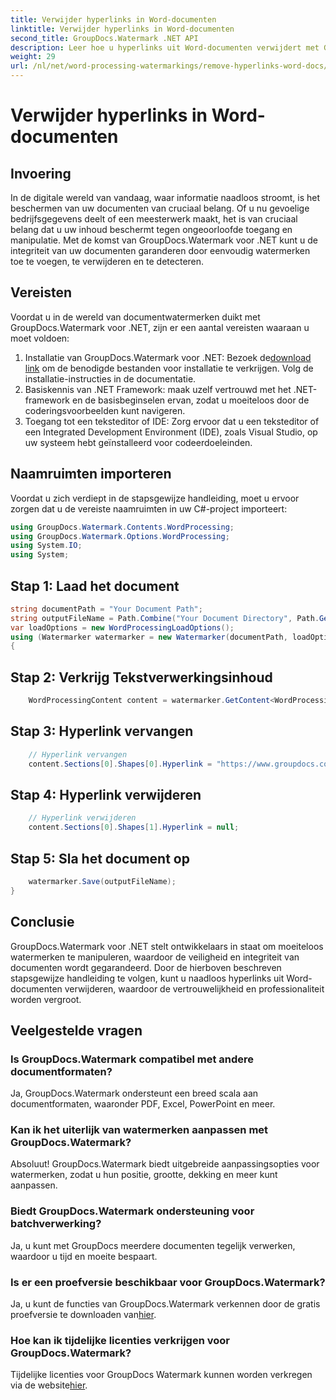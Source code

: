 ```yaml
---
title: Verwijder hyperlinks in Word-documenten
linktitle: Verwijder hyperlinks in Word-documenten
second_title: GroupDocs.Watermark .NET API
description: Leer hoe u hyperlinks uit Word-documenten verwijdert met GroupDocs.Watermark voor .NET. Verbeter moeiteloos de documentbeveiliging.
weight: 29
url: /nl/net/word-processing-watermarkings/remove-hyperlinks-word-docs/
---
```


# Verwijder hyperlinks in Word-documenten

## Invoering
In de digitale wereld van vandaag, waar informatie naadloos stroomt, is het beschermen van uw documenten van cruciaal belang. Of u nu gevoelige bedrijfsgegevens deelt of een meesterwerk maakt, het is van cruciaal belang dat u uw inhoud beschermt tegen ongeoorloofde toegang en manipulatie. Met de komst van GroupDocs.Watermark voor .NET kunt u de integriteit van uw documenten garanderen door eenvoudig watermerken toe te voegen, te verwijderen en te detecteren.
## Vereisten
Voordat u in de wereld van documentwatermerken duikt met GroupDocs.Watermark voor .NET, zijn er een aantal vereisten waaraan u moet voldoen:
1.  Installatie van GroupDocs.Watermark voor .NET: Bezoek de[download link](https://releases.groupdocs.com/Watermark/net/) om de benodigde bestanden voor installatie te verkrijgen. Volg de installatie-instructies in de documentatie.
2. Basiskennis van .NET Framework: maak uzelf vertrouwd met het .NET-framework en de basisbeginselen ervan, zodat u moeiteloos door de coderingsvoorbeelden kunt navigeren.
3. Toegang tot een teksteditor of IDE: Zorg ervoor dat u een teksteditor of een Integrated Development Environment (IDE), zoals Visual Studio, op uw systeem hebt geïnstalleerd voor codeerdoeleinden.

## Naamruimten importeren
Voordat u zich verdiept in de stapsgewijze handleiding, moet u ervoor zorgen dat u de vereiste naamruimten in uw C#-project importeert:
```csharp
using GroupDocs.Watermark.Contents.WordProcessing;
using GroupDocs.Watermark.Options.WordProcessing;
using System.IO;
using System;
```
## Stap 1: Laad het document
```csharp
string documentPath = "Your Document Path";
string outputFileName = Path.Combine("Your Document Directory", Path.GetFileName(documentPath));
var loadOptions = new WordProcessingLoadOptions();
using (Watermarker watermarker = new Watermarker(documentPath, loadOptions))
{
```
## Stap 2: Verkrijg Tekstverwerkingsinhoud
```csharp
    WordProcessingContent content = watermarker.GetContent<WordProcessingContent>();
```
## Stap 3: Hyperlink vervangen
```csharp
    // Hyperlink vervangen
    content.Sections[0].Shapes[0].Hyperlink = "https://www.groupdocs.com/”;
```
## Stap 4: Hyperlink verwijderen
```csharp
    // Hyperlink verwijderen
    content.Sections[0].Shapes[1].Hyperlink = null;
```
## Stap 5: Sla het document op
```csharp
    watermarker.Save(outputFileName);
}
```

## Conclusie
GroupDocs.Watermark voor .NET stelt ontwikkelaars in staat om moeiteloos watermerken te manipuleren, waardoor de veiligheid en integriteit van documenten wordt gegarandeerd. Door de hierboven beschreven stapsgewijze handleiding te volgen, kunt u naadloos hyperlinks uit Word-documenten verwijderen, waardoor de vertrouwelijkheid en professionaliteit worden vergroot.
## Veelgestelde vragen
### Is GroupDocs.Watermark compatibel met andere documentformaten?
Ja, GroupDocs.Watermark ondersteunt een breed scala aan documentformaten, waaronder PDF, Excel, PowerPoint en meer.
### Kan ik het uiterlijk van watermerken aanpassen met GroupDocs.Watermark?
Absoluut! GroupDocs.Watermark biedt uitgebreide aanpassingsopties voor watermerken, zodat u hun positie, grootte, dekking en meer kunt aanpassen.
### Biedt GroupDocs.Watermark ondersteuning voor batchverwerking?
Ja, u kunt met GroupDocs meerdere documenten tegelijk verwerken, waardoor u tijd en moeite bespaart.
### Is er een proefversie beschikbaar voor GroupDocs.Watermark?
 Ja, u kunt de functies van GroupDocs.Watermark verkennen door de gratis proefversie te downloaden van[hier](https://releases.groupdocs.com/).
### Hoe kan ik tijdelijke licenties verkrijgen voor GroupDocs.Watermark?
 Tijdelijke licenties voor GroupDocs Watermark kunnen worden verkregen via de website[hier](https://purchase.groupdocs.com/temporary-license/).